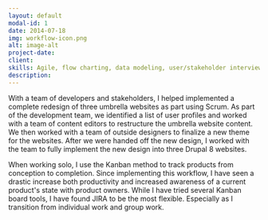 ```yaml
---
layout: default
modal-id: 1
date: 2014-07-18
img: workflow-icon.png
alt: image-alt
project-date: 
client: 
skills: Agile, flow charting, data modeling, user/stakeholder interviews
description: 
---
```


With a team of developers and stakeholders, I helped implemented a complete redesign of three umbrella websites as part using Scrum. As part of the development team, we identified a list of user profiles and worked with a team of content editors to restructure the umbrella website content. We then worked with a team of outside designers to finalize a new theme for the websites. After we were handed off the new design, I worked with the team to fully implement the new design into three Drupal 8 websites.

When working solo, I use the Kanban method to track products from conception to completion. Since implementing this workflow, I have seen a drastic increase both productivity and increased awareness of a current product's state with product owners. While I have tried several Kanban board tools, I have found JIRA to be the most flexible. Especially as I transition from individual work and group work.
